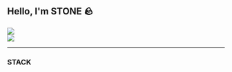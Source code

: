 <h2>Hello, I'm STONE 🪨</h2>

<div>
    <a href="https://instagram.com/p-samaname" target="blank">
        <img src="https://img.shields.io/badge/instagram-E4405F?style=flat&logo=instagram&logoColor=white"/>
    </a>
</div>
<div>
    <a href="https://velog.io/@p-samename" target="blank">
        <img src="https://img.shields.io/badge/velog-20C997?style=flat&logo=velog&logoColor=white"/>
    </a>
</div>


<hr/>

<h3>STACK</h3>
